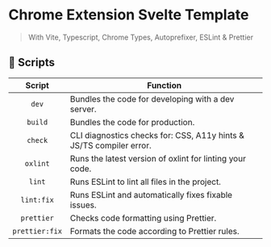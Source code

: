 # Chrome Extension Svelte Template

> With Vite, Typescript, Chrome Types, Autoprefixer, ESLint & Prettier

## 🤖 Scripts

|     Script     | Function                                                            |
| :------------: | ------------------------------------------------------------------- |
|     `dev`      | Bundles the code for developing with a dev server.                  |
|    `build`     | Bundles the code for production.                                    |
|    `check`     | CLI diagnostics checks for: CSS, A11y hints & JS/TS compiler error. |
|    `oxlint`    | Runs the latest version of oxlint for linting your code.            |
|     `lint`     | Runs ESLint to lint all files in the project.                       |
|   `lint:fix`   | Runs ESLint and automatically fixes fixable issues.                 |
|   `prettier`   | Checks code formatting using Prettier.                              |
| `prettier:fix` | Formats the code according to Prettier rules.                       |
